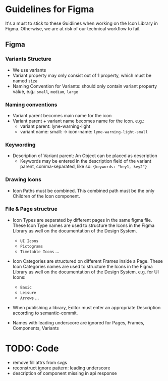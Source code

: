 # Guidelines for Figma

It's a must to stick to these Guidlines when working on the Icon Library in Figma. Otherwise, we are at risk of our technical workflow to fail.

## Figma

### Variants Structure
- We use variants
- Variant property may only consist out of 1 property, which must be named `size`
- Naming Convention for Variants: should only contain variant property value, e.g.: `small`, `medium`, `large`

### Naming conventions
- Variant parent becomes main name for the icon
- Variant parent + variant name becomes name for the icon. e.g.:
	- variant parent: lyne-warning-light
	- variant name: small:
  -> icon-name: `lyne-warning-light-small`

### Keywording
- Description of Variant parent: An Object can be placed as description
	- Keywords may be entered in the description field of the variant parent, comma-separated, like so: `{keywords: "key1, key2"}`

### Drawing Icons
- Icon Paths must be combined. This combined path must be the only Children of the Icon component.

### File & Page structrue

- Icon Types are separated by different pages in the same figma file. These Icon Type names are used to structure the Icons in the Figma Library as well on the documentation of the Design System.
	- `UI Icons`
	- `Pictograms`
	- `Timetable Icons`
	...

- Icon Categories are structured on different Frames inside a Page. These Icon Categories names are used to structure the Icons in the Figma Library as well on the documentation of the Design System. e.g. for UI Icons:
	- `Basic`
	- `Leisure`
	- `Arrows`
	...

- When publishing a library, Editor must enter an appropriate Description according to semantic-commit.

- Names with leading underscore are ignored for Pages, Frames, Components, Variants

# TODO: Code

- remove fill attrs from svgs
- reconstruct ignore pattern: leading underscore
- description of component missing in api response
